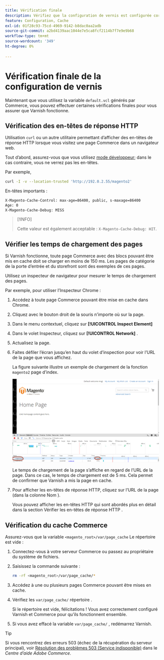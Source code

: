 ```yaml
---
title: Vérification finale
description: Vérifiez que la configuration de vernis est configurée correctement pour fonctionner avec l’application Adobe Commerce.
feature: Configuration, Cache
exl-id: 01f28c93-75cd-4969-9142-b8dac0aa2adb
source-git-commit: a2bd4139aac1044e7e5ca8fcf2114b7f7e9e9b68
workflow-type: tm+mt
source-wordcount: '349'
ht-degree: 0%

---
```


# Vérification finale de la configuration de vernis

Maintenant que vous utilisez la variable `default.vcl` générés par Commerce, vous pouvez effectuer certaines vérifications finales pour vous assurer que Varnish fonctionne.

## Vérification des en-têtes de réponse HTTP

Utilisation `curl` ou un autre utilitaire permettant d’afficher des en-têtes de réponse HTTP lorsque vous visitez une page Commerce dans un navigateur web.

Tout d’abord, assurez-vous que vous utilisez [mode développeur](../cli/set-mode.md#change-to-developer-mode); dans le cas contraire, vous ne verrez pas les en-têtes.

Par exemple,

```bash
curl -I -v --location-trusted 'http://192.0.2.55/magento2'
```

En-têtes importants :

```terminal
X-Magento-Cache-Control: max-age=86400, public, s-maxage=86400
Age: 0
X-Magento-Cache-Debug: MISS
```

>[!INFO]
>
>Cette valeur est également acceptable : `X-Magento-Cache-Debug: HIT`.

## Vérifier les temps de chargement des pages

Si Varnish fonctionne, toute page Commerce avec des blocs pouvant être mis en cache doit se charger en moins de 150 ms. Les pages de catégorie de la porte d’entrée et du storefront sont des exemples de ces pages.

Utilisez un inspecteur de navigateur pour mesurer le temps de chargement des pages.

Par exemple, pour utiliser l’Inspecteur Chrome :

1. Accédez à toute page Commerce pouvant être mise en cache dans Chrome.
1. Cliquez avec le bouton droit de la souris n’importe où sur la page.
1. Dans le menu contextuel, cliquez sur **[!UICONTROL Inspect Element]**
1. Dans le volet Inspecteur, cliquez sur **[!UICONTROL Network]** .
1. Actualisez la page.
1. Faites défiler l’écran jusqu’en haut du volet d’inspection pour voir l’URL de la page que vous affichez.

   La figure suivante illustre un exemple de chargement de la fonction `magento2` page d’index.

   ![Cliquez sur la page que vous affichez](../../assets/configuration/varnish-inspector.png)

   Le temps de chargement de la page s’affiche en regard de l’URL de la page. Dans ce cas, le temps de chargement est de 5 ms. Cela permet de confirmer que Varnish a mis la page en cache.

1. Pour afficher les en-têtes de réponse HTTP, cliquez sur l’URL de la page (dans la colonne Nom ).

   Vous pouvez afficher les en-têtes HTTP qui sont abordés plus en détail dans la section Vérifier les en-têtes de réponse HTTP .

## Vérification du cache Commerce

Assurez-vous que la variable `<magento_root>/var/page_cache` Le répertoire est vide :

1. Connectez-vous à votre serveur Commerce ou passez au propriétaire du système de fichiers.
1. Saisissez la commande suivante :

   ```bash
   rm -rf <magento_root>/var/page_cache/*
   ```

1. Accédez à une ou plusieurs pages Commerce pouvant être mises en cache.
1. Vérifiez les `var/page_cache/` répertoire .

   Si le répertoire est vide, félicitations ! Vous avez correctement configuré Varnish et Commerce pour qu’ils fonctionnent ensemble.

1. Si vous avez effacé la variable `var/page_cache/` , redémarrez Varnish.

>[!TIP]
>
>Si vous rencontrez des erreurs 503 (échec de la récupération du serveur principal), voir [Résolution des problèmes 503 (Service indisponible)](https://experienceleague.adobe.com/docs/commerce-knowledge-base/kb/troubleshooting/miscellaneous/troubleshooting-503-errors.html) dans le _Centre d’aide Adobe Commerce_.
